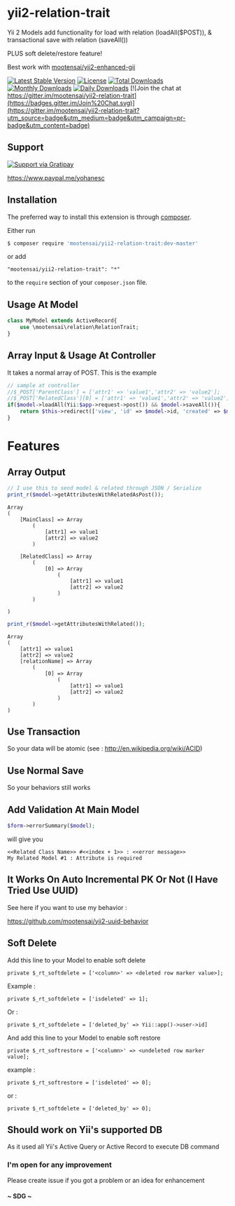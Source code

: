 # yii2-relation-trait
Yii 2 Models add functionality for load with relation (loadAll($POST)), &amp; transactional save with relation (saveAll())

PLUS soft delete/restore feature!

Best work with [mootensai/yii2-enhanced-gii](https://github.com/mootensai/yii2-enhanced-gii)

[![Latest Stable Version](https://poser.pugx.org/mootensai/yii2-relation-trait/v/stable)](https://packagist.org/packages/mootensai/yii2-relation-trait)
[![License](https://poser.pugx.org/mootensai/yii2-relation-trait/license)](https://packagist.org/packages/mootensai/yii2-relation-trait)
[![Total Downloads](https://img.shields.io/packagist/dt/mootensai/yii2-relation-trait.svg?style=flat-square)](https://packagist.org/packages/mootensai/yii2-relation-trait)
[![Monthly Downloads](https://poser.pugx.org/mootensai/yii2-relation-trait/d/monthly)](https://packagist.org/packages/mootensai/yii2-relation-trait)
[![Daily Downloads](https://poser.pugx.org/mootensai/yii2-relation-trait/d/daily)](https://packagist.org/packages/mootensai/yii2-relation-trait)
[![Join the chat at https://gitter.im/mootensai/yii2-relation-trait](https://badges.gitter.im/Join%20Chat.svg)](https://gitter.im/mootensai/yii2-relation-trait?utm_source=badge&utm_medium=badge&utm_campaign=pr-badge&utm_content=badge)

## Support

[![Support via Gratipay](https://cdn.rawgit.com/gratipay/gratipay-badge/2.3.0/dist/gratipay.svg)](https://gratipay.com/mootensai/)

https://www.paypal.me/yohanesc


## Installation

The preferred way to install this extension is through [composer](http://getcomposer.org/download/).

Either run

```bash
$ composer require 'mootensai/yii2-relation-trait:dev-master'
```

or add

```
"mootensai/yii2-relation-trait": "*"
```

to the `require` section of your `composer.json` file.


## Usage At Model

```php
class MyModel extends ActiveRecord{
    use \mootensai\relation\RelationTrait;
}
```

## Array Input & Usage At Controller

It takes a normal array of POST. This is the example

```php
// sample at controller
//$_POST['ParentClass'] = ['attr1' => 'value1','attr2' => 'value2'];
//$_POST['RelatedClass'][0] = ['attr1' => 'value1','attr2' => 'value2'];      
if($model->loadAll(Yii:$app->request->post()) && $model->saveAll()){
    return $this->redirect(['view', 'id' => $model->id, 'created' => $model->created]);
}
```

# Features

## Array Output  

```php
// I use this to send model & related through JSON / Serialize
print_r($model->getAttributesWithRelatedAsPost());
```

```
Array
(
    [MainClass] => Array
        (
            [attr1] => value1
            [attr2] => value2
        )

    [RelatedClass] => Array
        (
            [0] => Array
                (
                    [attr1] => value1
                    [attr2] => value2
                )
        )

)
```

```php
print_r($model->getAttributesWithRelated());
```

```
Array
(
    [attr1] => value1
    [attr2] => value2
    [relationName] => Array
        (
            [0] => Array
                (
                    [attr1] => value1
                    [attr2] => value2
                )
        )
)
```

## Use Transaction

So your data will be atomic
(see : http://en.wikipedia.org/wiki/ACID)

## Use Normal Save

So your behaviors still works

## Add Validation At Main Model

```php
$form->errorSummary($model);
```

will give you

```
<<Related Class Name>> #<<index + 1>> : <<error message>>
My Related Model #1 : Attribute is required
```

## It Works On Auto Incremental PK Or Not (I Have Tried Use UUID)

See here if you want to use my behavior :

https://github.com/mootensai/yii2-uuid-behavior

## Soft Delete

Add this line to your Model to enable soft delete

`private $_rt_softdelete = ['<column>' => <deleted row marker value>];`

Example : 

`private $_rt_softdelete = ['isdeleted' => 1];`

Or :

`private $_rt_softdelete = ['deleted_by' => Yii::app()->user->id]`

And add this line to your Model to enable soft restore

`private $_rt_softrestore = ['<column>' => <undeleted row marker value];` 

example :

`private $_rt_softrestore = ['isdeleted' => 0];`

or :

`private $_rt_softdelete = ['deleted_by' => 0];`

## Should work on Yii's supported DB

As it used all Yii's Active Query or Active Record to execute DB command
    

### I'm open for any improvement
Please create issue if you got a problem or an idea for enhancement

#### ~ SDG ~




